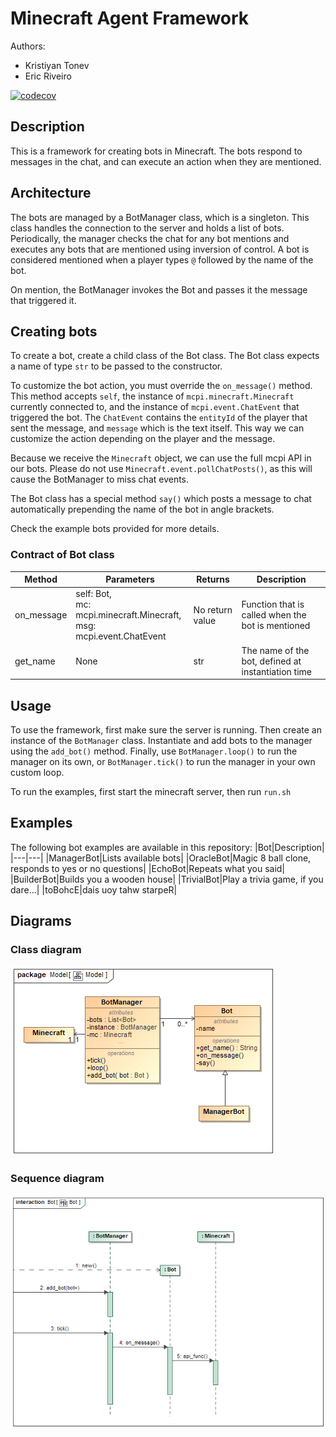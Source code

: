 # Minecraft Agent Framework

Authors:

- Kristiyan Tonev
- Eric Riveiro

[![codecov](https://codecov.io/gh/kristo144/tap/graph/badge.svg?token=QBTZP7AM5N)](https://codecov.io/gh/kristo144/tap)

## Description

This is a framework for creating bots in Minecraft.
The bots respond to messages in the chat,
and can execute an action when they are mentioned.

## Architecture

The bots are managed by a BotManager class, which is a singleton.
This class handles the connection to the server and holds a list of bots.
Periodically, the manager checks the chat for any bot mentions
and executes any bots that are mentioned using inversion of control.
A bot is considered mentioned when a player types `@` followed by the name of the bot.

On mention, the BotManager invokes the Bot and passes it the message that triggered it.

## Creating bots

To create a bot, create a child class of the Bot class.
The Bot class expects a name of type `str` to be passed to the constructor.

To customize the bot action, you must override the `on_message()` method.
This method accepts `self`,
the instance of `mcpi.minecraft.Minecraft` currently connected to,
and the instance of `mcpi.event.ChatEvent` that triggered the bot.
The `ChatEvent` contains the `entityId` of the player that sent the message,
and `message` which is the text itself.
This way we can customize the action depending on the player and the message.

Because we receive the `Minecraft` object, we can use the full mcpi API in our bots.
Please do not use `Minecraft.event.pollChatPosts()`,
as this will cause the BotManager to miss chat events.

The Bot class has a special method `say()` which posts a message to chat
automatically prepending the name of the bot in angle brackets.

Check the example bots provided for more details.

### Contract of Bot class

| Method | Parameters | Returns | Description |
|--------|------------|---------|-------------|
|on_message|self: Bot,<br>mc: mcpi.minecraft.Minecraft,<br>msg: mcpi.event.ChatEvent| No return value | Function that is called when the bot is mentioned |
|get_name|None|str|The name of the bot, defined at instantiation time|


## Usage

To use the framework, first make sure the server is running.
Then create an instance of the `BotManager` class.
Instantiate and add bots to the manager using the `add_bot()` method.
Finally, use `BotManager.loop()` to run the manager on its own,
or `BotManager.tick()` to run the manager in your own custom loop.

To run the examples, first start the minecraft server, then run `run.sh`

## Examples

The following bot examples are available in this repository:
|Bot|Description|
|---|---|
|ManagerBot|Lists available bots|
|OracleBot|Magic 8 ball clone, responds to yes or no questions|
|EchoBot|Repeats what you said|
|BuilderBot|Builds you a wooden house|
|TrivialBot|Play a trivia game, if you dare...|
|toBohcE|dais uoy tahw starpeR|

## Diagrams

### Class diagram

![class diagram](doc/img/class.png)

### Sequence diagram

![sequence diagram](doc/img/sequence.png)